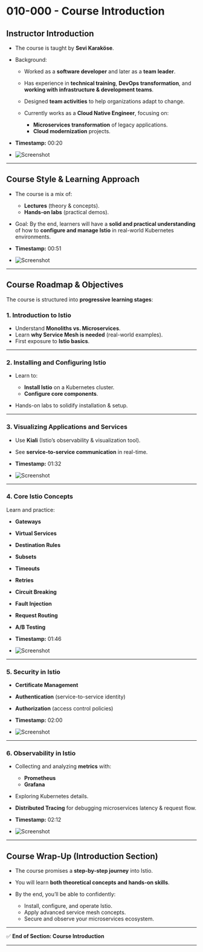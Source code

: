 
# 010-000 - Course Introduction

## Instructor Introduction

* The course is taught by **Sevi Karaköse**.

* Background:

  * Worked as a **software developer** and later as a **team leader**.
  * Has experience in **technical training**, **DevOps transformation**, and **working with infrastructure & development teams**.
  * Designed **team activities** to help organizations adapt to change.
  * Currently works as a **Cloud Native Engineer**, focusing on:

    * **Microservices transformation** of legacy applications.
    * **Cloud modernization** projects.

* **Timestamp:** 00:20

* ![Screenshot](../010-000-course-introduction/00_20_412.png)

---

## Course Style & Learning Approach

* The course is a mix of:

  * **Lectures** (theory & concepts).
  * **Hands-on labs** (practical demos).

* Goal: By the end, learners will have a **solid and practical understanding** of how to **configure and manage Istio** in real-world Kubernetes environments.

* **Timestamp:** 00:51

* ![Screenshot](../010-000-course-introduction/00_51_701.png)

---

## Course Roadmap & Objectives

The course is structured into **progressive learning stages**:

### 1. **Introduction to Istio**

* Understand **Monoliths vs. Microservices**.
* Learn **why Service Mesh is needed** (real-world examples).
* First exposure to **Istio basics**.

---

### 2. **Installing and Configuring Istio**

* Learn to:

  * **Install Istio** on a Kubernetes cluster.
  * **Configure core components**.
* Hands-on labs to solidify installation & setup.

---

### 3. **Visualizing Applications and Services**

* Use **Kiali** (Istio’s observability & visualization tool).

* See **service-to-service communication** in real-time.

* **Timestamp:** 01:32

* ![Screenshot](../010-000-course-introduction/01_32_173.png)

---

### 4. **Core Istio Concepts**

Learn and practice:

* **Gateways**

* **Virtual Services**

* **Destination Rules**

* **Subsets**

* **Timeouts**

* **Retries**

* **Circuit Breaking**

* **Fault Injection**

* **Request Routing**

* **A/B Testing**

* **Timestamp:** 01:46

* ![Screenshot](../010-000-course-introduction/01_46_771.png)

---

### 5. **Security in Istio**

* **Certificate Management**

* **Authentication** (service-to-service identity)

* **Authorization** (access control policies)

* **Timestamp:** 02:00

* ![Screenshot](../010-000-course-introduction/02_00_674.png)

---

### 6. **Observability in Istio**

* Collecting and analyzing **metrics** with:

  * **Prometheus**
  * **Grafana**

* Exploring Kubernetes details.

* **Distributed Tracing** for debugging microservices latency & request flow.

* **Timestamp:** 02:12

* ![Screenshot](../010-000-course-introduction/02_12_624.png)

---

## Course Wrap-Up (Introduction Section)

* The course promises a **step-by-step journey** into Istio.
* You will learn **both theoretical concepts and hands-on skills**.
* By the end, you’ll be able to confidently:

  * Install, configure, and operate Istio.
  * Apply advanced service mesh concepts.
  * Secure and observe your microservices ecosystem.

---

✅ **End of Section: Course Introduction**

---